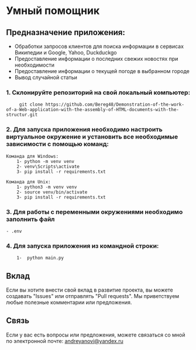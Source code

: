 # Умный помощник

## Предназначение приложения:
- Обработки запросов клиентов для поиска информации в сервисах Википедии и Google, Yahoo, Duckduckgo
- Предоставление информации о последних свежих новостях при необходимости
- Предоставление информации о текущей погоде в выбранном городе
- Вывод случайной статьи

### 1. Склонируйте репозиторий на свой локальный компьютер:
         git clone https://github.com/Bereg48/Demonstration-of-the-work-of-a-Web-application-with-the-assembly-of-HTML-documents-with-the-structur.git

### 2. Для запуска приложения необходимо настроить виртуальное окружение и установить все необходимые зависимости с помощью команд:
    Команда для Windows:
        1- python -m venv venv
        2- venv\Scripts\activate
        3- pip install -r requirements.txt

    Команда для Unix:
        1- python3 -m venv venv
        2- source venv/bin/activate 
        3- pip install -r requirements.txt



### 3. Для работы с переменными окружениями необходимо заполнить файл
    - .env

### 4. Для запуска приложения из командной строки:
        1-  python main.py

## Вклад

Если вы хотите внести свой вклад в развитие проекта, вы можете создавать "Issues" или отправлять "Pull requests". Мы приветствуем любые полезные комментарии или предложения.

## Связь

Если у вас есть вопросы или предложения, можете связаться со мной по электронной почте: andreyanovi@yandex.ru

